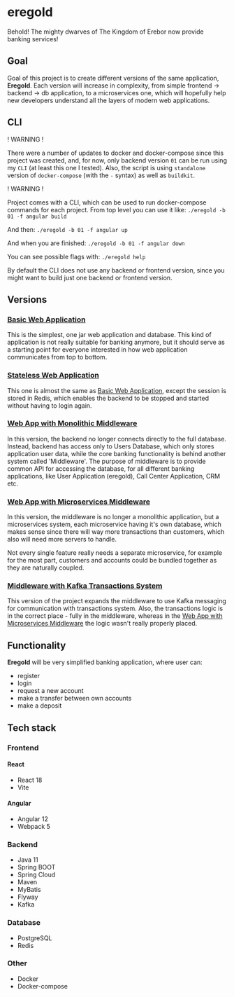 # eregold

Behold! The mighty dwarves of The Kingdom of Erebor now provide banking services!

## Goal

Goal of this project is to create different versions of the same application, **Eregold**. Each version will increase in complexity, from simple frontend -> backend -> db application, to a microservices one, which will hopefully help new developers understand all the layers of modern web applications.

## CLI
! WARNING !

There were a number of updates to docker and docker-compose since this project was created, 
and, for now, only backend version `01` can be run using my `CLI` (at least this one I tested).
Also, the script is using `standalone` version of `docker-compose` (with the `-` syntax) as well as `buildkit`.

! WARNING !


Project comes with a CLI, which can be used to run docker-compose commands for each project. From top level you can use it like:
`./eregold -b 01 -f angular build`

And then:
`./eregold -b 01 -f angular up`

And when you are finished:
`./eregold -b 01 -f angular down`

You can see possible flags with:
`./eregold help`

By default the CLI does not use any backend or frontend version, since you might want to build just one backend or frontend version.

## Versions
### [Basic Web Application](https://github.com/DigitalCrafting/eregold/tree/master/01-basic-web-app)
This is the simplest, one jar web application and database. This kind of application is not really suitable for banking anymore, but it should serve as a starting point for everyone interested in how web application communicates from top to bottom.

### [Stateless Web Application](https://github.com/DigitalCrafting/eregold/tree/master/02-stateless-web-app)
This one is almost the same as [Basic Web Application](https://github.com/DigitalCrafting/eregold/tree/master/02-stateless-web-app), except the session is stored in Redis, which enables the backend to be stopped and started without having to login again.

### [Web App with Monolithic Middleware](https://github.com/DigitalCrafting/eregold/tree/master/03-web-app-plus-monolith-middleware)
In this version, the backend no longer connects directly to the full database. Instead, backend has access only to Users Database, which only stores application user data, while the core banking functionality is behind another system called 'Middleware'. The purpose of middleware is to provide common API for accessing the database, for all different banking applications, like User Application (eregold), Call Center Application, CRM etc. 

### [Web App with Microservices Middleware](https://github.com/DigitalCrafting/eregold/tree/master/04-web-app-plus-microservice-middleware)
In this version, the middleware is no longer a monolithic application, but a microservices system, each microservice having it's own database, which makes sense since there will way more transactions than customers, which also will need more servers to handle.

Not every single feature really needs a separate microservice, for example for the most part, customers and accounts could be bundled together as they are naturally coupled.

### [Middleware with Kafka Transactions System](https://github.com/DigitalCrafting/eregold/tree/master/05-microservices-plus-kafka-transactions-system)

This version of the project expands the middleware to use Kafka messaging for communication with transactions system. 
Also, the transactions logic is in the correct place - fully in the middleware, whereas in the  [Web App with Microservices Middleware](https://github.com/DigitalCrafting/eregold/tree/master/04-web-app-plus-microservice-middleware)
the logic wasn't really properly placed.

## Functionality

**Eregold** will be very simplified banking application, where user can:
- register
- login
- request a new account
- make a transfer between own accounts
- make a deposit

## Tech stack

### Frontend
#### React
- React 18
- Vite

#### Angular
- Angular 12
- Webpack 5

### Backend
- Java 11
- Spring BOOT
- Spring Cloud
- Maven
- MyBatis
- Flyway
- Kafka

### Database
- PostgreSQL
- Redis

### Other
- Docker
- Docker-compose

